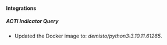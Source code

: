 #### Integrations
##### ACTI Indicator Query
- Updated the Docker image to: *demisto/python3:3.10.11.61265*.
